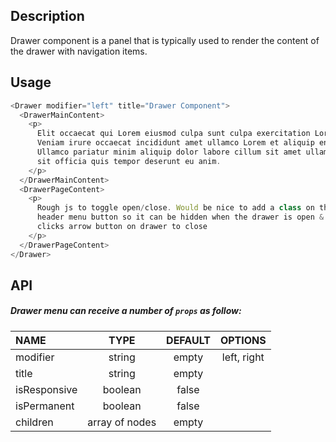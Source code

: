 ## Description

Drawer component is a panel that is typically used to render the content of the drawer with navigation items.

## Usage

```js
<Drawer modifier="left" title="Drawer Component">
  <DrawerMainContent>
    <p>
      Elit occaecat qui Lorem eiusmod culpa sunt culpa exercitation Lorem culpa.
      Veniam irure occaecat incididunt amet ullamco Lorem et aliquip enim.
      Ullamco pariatur minim aliquip dolor labore cillum sit amet ullamco qui
      sit officia quis tempor deserunt eu anim.
    </p>
  </DrawerMainContent>
  <DrawerPageContent>
    <p>
      Rough js to toggle open/close. Would be nice to add a class on the content
      header menu button so it can be hidden when the drawer is open & user
      clicks arrow button on drawer to close
    </p>
  </DrawerPageContent>
</Drawer>
```

## API

##### Drawer menu can receive a number of `props` as follow:

| NAME         |      TYPE      | DEFAULT |   OPTIONS   |
| :----------- | :------------: | :-----: | :---------: |
| modifier     |     string     |  empty  | left, right |
| title        |     string     |  empty  |
| isResponsive |    boolean     |  false  |
| isPermanent  |    boolean     |  false  |
| children     | array of nodes |  empty  |

